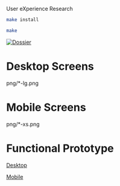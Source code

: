 User eXperience Research

```bash
make install

make
```

[![Dossier](https://img.shields.io/badge/example-pdf-green.svg)](https://github.com/sergio-alonso/keepcoding-ux/blob/master/dossier.pdf)

# Desktop Screens

png/*-lg.png

# Mobile Screens

png/*-xs.png

# Functional Prototype

[Desktop](https://invis.io/MDAIUZIPH)

[Mobile](https://invis.io/2GAIUZQC9)



